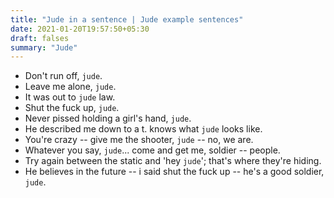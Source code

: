 ```yaml
---
title: "Jude in a sentence | Jude example sentences"
date: 2021-01-20T19:57:50+05:30
draft: falses
summary: "Jude"
---
```

- Don't run off, `jude`.
- Leave me alone, `jude`.
- It was out to `jude` law.
- Shut the fuck up, `jude`.
- Never pissed holding a girl's hand, `jude`.
- He described me down to a t. knows what `jude` looks like.
- You're crazy -- give me the shooter, `jude` -- no, we are.
- Whatever you say, `jude`... come and get me, soldier -- people.
- Try again between the static and 'hey `jude`'; that's where they're hiding.
- He believes in the future -- i said shut the fuck up -- he's a good soldier, `jude`.
                 
